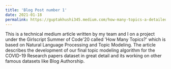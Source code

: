 ```yaml
---
title: 'Blog Post number 1'
date: 2021-01-18
permalink: https://guptakhushi345.medium.com/how-many-topics-a-detailed-guide-to-topic-modeling-fa23eae385ef
---
```


This is a technical medium article written by my team and I on a project under the Girlscript Summer of Code'20 called 'How Many Topics?' which is based on Natural Language Processing and Topic Modeling. The article describes the development of our final topic modeling algorithm for the COVID-19 Research papers dataset in great detail and its working on other famous datasets like Blog Authorship.
